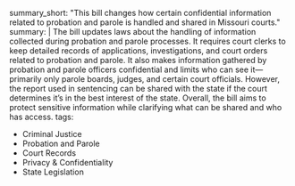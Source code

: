 summary_short: "This bill changes how certain confidential information related to probation and parole is handled and shared in Missouri courts."
summary: |
  The bill updates laws about the handling of information collected during probation and parole processes. It requires court clerks to keep detailed records of applications, investigations, and court orders related to probation and parole. It also makes information gathered by probation and parole officers confidential and limits who can see it—primarily only parole boards, judges, and certain court officials. However, the report used in sentencing can be shared with the state if the court determines it’s in the best interest of the state. Overall, the bill aims to protect sensitive information while clarifying what can be shared and who has access.
tags:
  - Criminal Justice
  - Probation and Parole
  - Court Records
  - Privacy & Confidentiality
  - State Legislation
